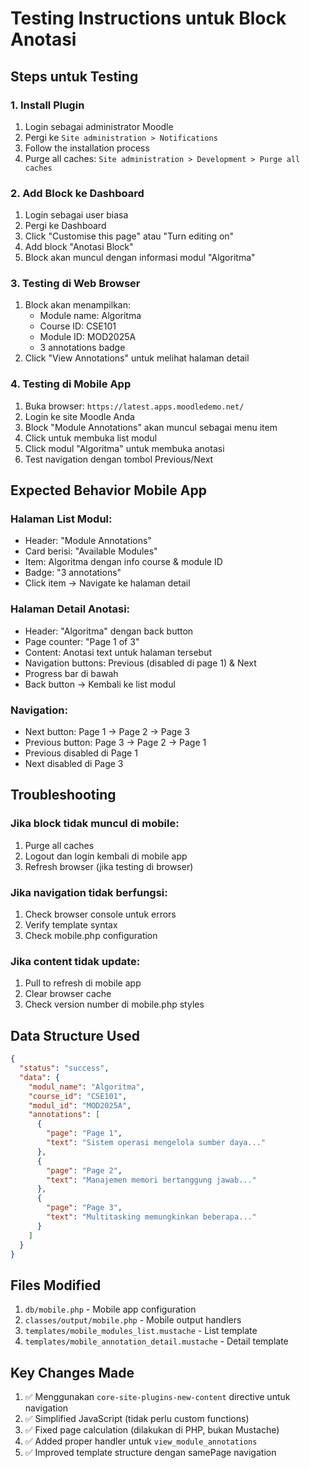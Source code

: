 # Testing Instructions untuk Block Anotasi

## Steps untuk Testing

### 1. Install Plugin

1. Login sebagai administrator Moodle
2. Pergi ke `Site administration > Notifications`
3. Follow the installation process
4. Purge all caches: `Site administration > Development > Purge all caches`

### 2. Add Block ke Dashboard

1. Login sebagai user biasa
2. Pergi ke Dashboard
3. Click "Customise this page" atau "Turn editing on"
4. Add block "Anotasi Block"
5. Block akan muncul dengan informasi modul "Algoritma"

### 3. Testing di Web Browser

1. Block akan menampilkan:
   - Module name: Algoritma
   - Course ID: CSE101
   - Module ID: MOD2025A
   - 3 annotations badge
2. Click "View Annotations" untuk melihat halaman detail

### 4. Testing di Mobile App

1. Buka browser: `https://latest.apps.moodledemo.net/`
2. Login ke site Moodle Anda
3. Block "Module Annotations" akan muncul sebagai menu item
4. Click untuk membuka list modul
5. Click modul "Algoritma" untuk membuka anotasi
6. Test navigation dengan tombol Previous/Next

## Expected Behavior Mobile App

### Halaman List Modul:

- Header: "Module Annotations"
- Card berisi: "Available Modules"
- Item: Algoritma dengan info course & module ID
- Badge: "3 annotations"
- Click item → Navigate ke halaman detail

### Halaman Detail Anotasi:

- Header: "Algoritma" dengan back button
- Page counter: "Page 1 of 3"
- Content: Anotasi text untuk halaman tersebut
- Navigation buttons: Previous (disabled di page 1) & Next
- Progress bar di bawah
- Back button → Kembali ke list modul

### Navigation:

- Next button: Page 1 → Page 2 → Page 3
- Previous button: Page 3 → Page 2 → Page 1
- Previous disabled di Page 1
- Next disabled di Page 3

## Troubleshooting

### Jika block tidak muncul di mobile:

1. Purge all caches
2. Logout dan login kembali di mobile app
3. Refresh browser (jika testing di browser)

### Jika navigation tidak berfungsi:

1. Check browser console untuk errors
2. Verify template syntax
3. Check mobile.php configuration

### Jika content tidak update:

1. Pull to refresh di mobile app
2. Clear browser cache
3. Check version number di mobile.php styles

## Data Structure Used

```json
{
  "status": "success",
  "data": {
    "modul_name": "Algoritma",
    "course_id": "CSE101",
    "modul_id": "MOD2025A",
    "annotations": [
      {
        "page": "Page 1",
        "text": "Sistem operasi mengelola sumber daya..."
      },
      {
        "page": "Page 2",
        "text": "Manajemen memori bertanggung jawab..."
      },
      {
        "page": "Page 3",
        "text": "Multitasking memungkinkan beberapa..."
      }
    ]
  }
}
```

## Files Modified

1. `db/mobile.php` - Mobile app configuration
2. `classes/output/mobile.php` - Mobile output handlers
3. `templates/mobile_modules_list.mustache` - List template
4. `templates/mobile_annotation_detail.mustache` - Detail template

## Key Changes Made

1. ✅ Menggunakan `core-site-plugins-new-content` directive untuk navigation
2. ✅ Simplified JavaScript (tidak perlu custom functions)
3. ✅ Fixed page calculation (dilakukan di PHP, bukan Mustache)
4. ✅ Added proper handler untuk `view_module_annotations`
5. ✅ Improved template structure dengan samePage navigation
